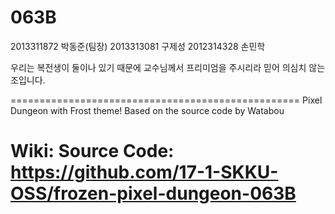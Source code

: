 # 063B
2013311872 박동준(팀장)
2013313081 구제성
2012314328 손민학

우리는 복전생이 둘이나 있기 때문에 교수님께서 프리미엄을 주시리라 믿어 의심치 않는 조입니다.

==================================================
Pixel Dungeon with Frost theme! Based on the source code by Watabou

Wiki:
Source Code: https://github.com/17-1-SKKU-OSS/frozen-pixel-dungeon-063B
==================================================
